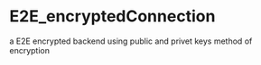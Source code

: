 # E2E_encryptedConnection
a E2E encrypted backend using public and privet keys method of encryption
